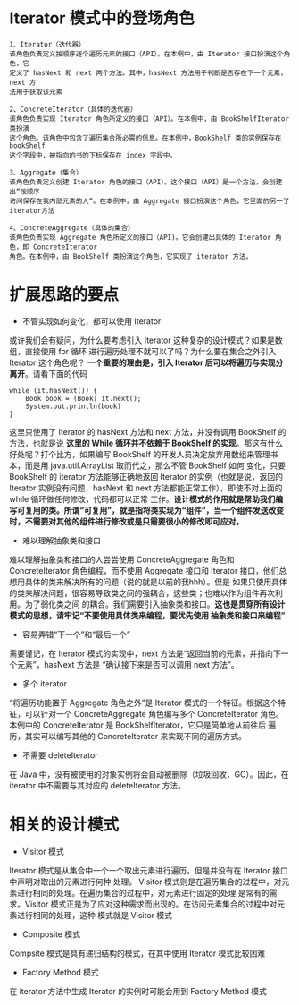 # Iterator 模式中的登场角色
```text
1、Iterator（迭代器）
该角色负责定义按顺序逐个遍历元素的接口（API）。在本例中，由 Iterator 接口扮演这个角色，它
定义了 hasNext 和 next 两个方法。其中，hasNext 方法用于判断是否存在下一个元素，next 方
法用于获取该元素

2、ConcreteIterator（具体的迭代器）
该角色负责实现 Iterator 角色所定义的接口（API）。在本例中，由 BookShelfIterator 类扮演
这个角色。该角色中包含了遍历集合所必需的信息。在本例中，BookShelf 类的实例保存在 bookShelf
这个字段中，被指向的书的下标保存在 index 字段中。

3、Aggregate（集合）
该角色负责定义创建 Iterator 角色的接口（API）。这个接口（API）是一个方法，会创建出“按顺序
访问保存在我内部元素的人“。在本例中，由 Aggregate 接口扮演这个角色，它里面的另一了 iterator方法

4、ConcreteAggregate（具体的集合）
该角色负责实现 Aggregate 角色所定义的接口（API)。它会创建出具体的 Iterator 角色，即 ConcreteIterator
角色。在本例中，由 BookShelf 类扮演这个角色，它实现了 iterator 方法。
```

# 扩展思路的要点

- 不管实现如何变化，都可以使用 Iterator

或许我们会有疑问，为什么要考虑引入 Iterator 这种复杂的设计模式？如果是数组，直接使用 for 循环
进行遍历处理不就可以了吗？为什么要在集合之外引入 Iterator 这个角色呢？
**一个重要的理由是，引入 Iterator 后可以将遍历与实现分离开**。请看下面的代码
```text
while (it.hasNext()) {
    Book book = (Book) it.next();
    System.out.println(book)
}
```
这里只使用了 Iterator 的 hasNext 方法和 next 方法，并没有调用 BookShelf 的方法，也就是说
**这里的 While 循环并不依赖于 BookShelf 的实现**。那这有什么好处呢？打个比方，如果编写 BookShelf
的开发人员决定放弃用数组来管理书本，而是用 java.util.ArrayList 取而代之，那么不管 BookShelf 如何
变化，只要 BookShelf 的 iterator 方法能够正确地返回 Iterator 的实例（也就是说，返回的 Iterator
实例没有问题，hasNext 和 next 方法都能正常工作），即使不对上面的 while 循环做任何修改，代码都可以正常
工作。**设计模式的作用就是帮助我们编写可复用的类。所谓“可复用”，就是指将类实现为“组件”，当一个组件发送改变
时，不需要对其他的组件进行修改或是只需要很小的修改即可应对。**

- 难以理解抽象类和接口

难以理解抽象类和接口的人尝尝使用 ConcreteAggregate 角色和 ConcreteIterator 角色编程，而不使用
Aggregate 接口和 Iterator 接口，他们总想用具体的类来解决所有的问题（说的就是以前的我hhh）。但是
如果只使用具体的类来解决问题，很容易导致类之间的强耦合，这些类；也难以作为组件再次利用。为了弱化类之间
的耦合。我们需要引入抽象类和接口。**这也是贯穿所有设计模式的思想，请牢记“不要使用具体类来编程，要优先使用
抽象类和接口来编程”**

- 容易弄错“下一个”和“最后一个”

需要谨记，在 Iterator 模式的实现中，next 方法是“返回当前的元素，并指向下一个元素”，hasNext 方法是
“确认接下来是否可以调用 next 方法”。

- 多个 iterator

“将遍历功能置于 Aggregate 角色之外”是 Iterator 模式的一个特征。根据这个特征，可以针对一个 ConcreteAggregate
角色编写多个 ConcreteIterator 角色。本例中的 ConcreteIterator 是 BookShelfIterator，它只是简单地从前往后
遍历，其实可以编写其他的 ConcreteIterator 来实现不同的遍历方式。

- 不需要 deleteIterator

在 Java 中，没有被使用的对象实例将会自动被删除（垃圾回收，GC）。因此，在 iterator 中不需要与其对应的
deleteIterator 方法。

# 相关的设计模式

- Visitor 模式

Iterator 模式是从集合中一个一个取出元素进行遍历，但是并没有在 Iterator 接口中声明对取出的元素进行何种
处理。 Visitor 模式则是在遍历集合的过程中，对元素进行相同的处理。在遍历集合的过程中，对元素进行固定的处理
是常有的需求。Visitor 模式正是为了应对这种需求而出现的。在访问元素集合的过程中对元素进行相同的处理，这种
模式就是 Visitor 模式

- Composite 模式

Compsite 模式是具有递归结构的模式，在其中使用 Iterator 模式比较困难

- Factory Method 模式

在 iterator 方法中生成 Iterator 的实例时可能会用到 Factory Method 模式
